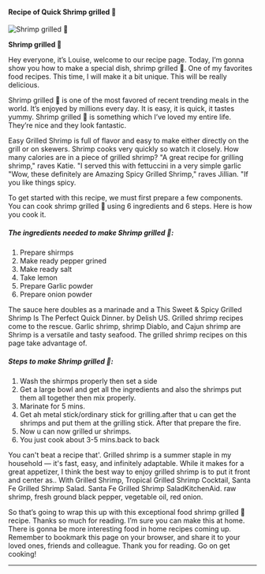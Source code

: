             

#### Recipe of Quick Shrimp grilled 🤤

![Shrimp grilled 🤤](https://img-global.cpcdn.com/recipes/54b1e649a9305eb9/751x532cq70/shrimp-grilled-%f0%9f%a4%a4-recipe-main-photo.jpg)

**Shrimp grilled 🤤**

Hey everyone, it’s Louise, welcome to our recipe page. Today, I’m gonna show you how to make a special dish, shrimp grilled 🤤. One of my favorites food recipes. This time, I will make it a bit unique. This will be really delicious.

Shrimp grilled 🤤 is one of the most favored of recent trending meals in the world. It’s enjoyed by millions every day. It is easy, it is quick, it tastes yummy. Shrimp grilled 🤤 is something which I’ve loved my entire life. They’re nice and they look fantastic.

Easy Grilled Shrimp is full of flavor and easy to make either directly on the grill or on skewers. Shrimp cooks very quickly so watch it closely. How many calories are in a piece of grilled shrimp? "A great recipe for grilling shrimp," raves Katie. "I served this with fettuccini in a very simple garlic "Wow, these definitely are Amazing Spicy Grilled Shrimp," raves Jillian. "If you like things spicy.

To get started with this recipe, we must first prepare a few components. You can cook shrimp grilled 🤤 using 6 ingredients and 6 steps. Here is how you cook it.

##### The ingredients needed to make Shrimp grilled 🤤:

1.  Prepare shirmps
2.  Make ready pepper grined
3.  Make ready salt
4.  Take lemon
5.  Prepare Garlic powder
6.  Prepare onion powder

The sauce here doubles as a marinade and a This Sweet & Spicy Grilled Shrimp Is The Perfect Quick Dinner. by Delish US. Grilled shrimp recipes come to the rescue. Garlic shrimp, shrimp Diablo, and Cajun shrimp are Shrimp is a versatile and tasty seafood. The grilled shrimp recipes on this page take advantage of.

##### Steps to make Shrimp grilled 🤤:

1.  Wash the shirmps properly then set a side
2.  Get a large bowl and get all the ingredients and also the shrimps put them all together then mix properly.
3.  Marinate for 5 mins.
4.  Get ah metal stick/ordinary stick for grilling.after that u can get the shrimps and put them at the grilling stick. After that prepare the fire.
5.  Now u can now grilled ur shrimps.
6.  You just cook about 3-5 mins.back to back

You can't beat a recipe that'. Grilled shrimp is a summer staple in my household — it's fast, easy, and infinitely adaptable. While it makes for a great appetizer, I think the best way to enjoy grilled shrimp is to put it front and center as.. With Grilled Shrimp, Tropical Grilled Shrimp Cocktail, Santa Fe Grilled Shrimp Salad. Santa Fe Grilled Shrimp SaladKitchenAid. raw shrimp, fresh ground black pepper, vegetable oil, red onion.

So that’s going to wrap this up with this exceptional food shrimp grilled 🤤 recipe. Thanks so much for reading. I’m sure you can make this at home. There is gonna be more interesting food in home recipes coming up. Remember to bookmark this page on your browser, and share it to your loved ones, friends and colleague. Thank you for reading. Go on get cooking!

* * *